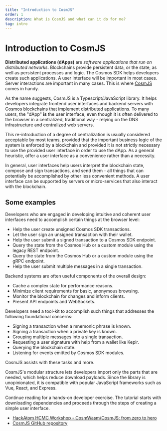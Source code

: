 ```yaml
---
title: "Introduction to CosmJS"
order: 1
description: What is CosmJS and what can it do for me?
tag: intro
---
```


# Introduction to CosmJS

**Distributed applications (dApps)** are _software applications that run on distributed networks_. Blockchains provide persistent data, or the state, as well as persistent processes and logic. The Cosmos SDK helps developers create such applications. A user interface will be important in most cases. Server interactions are important in many cases. This is where [CosmJS](https://github.com/cosmos/CosmJS) comes in handy.

As the name suggests, CosmJS is a Typescript/JavaScript library. It helps developers integrate frontend user interfaces and backend servers with Cosmos blockchains that implement distributed applications. To many users, the "dApp" **is** the user interface, even though it is often delivered to the browser in a centralized, traditional way - relying on the DNS infrastructure and centralized web servers.

This re-introduction of a degree of centralization is usually considered acceptable by most teams, provided that the important business logic of the system is enforced by a blockchain and provided it is not strictly necessary to use the provided user interface in order to use the dApp. As a general heuristic, offer a user interface as a convenience rather than a necessity.

In general, user interfaces help users interpret the blockchain state, compose and sign transactions, and send them - all things that can potentially be accomplished by other less convenient methods. A user interface can be supported by servers or micro-services that also interact with the blockchain.

## Some examples

Developers who are engaged in developing intuitive and coherent user interfaces need to accomplish certain things at the browser level:

* Help the user create unsigned Cosmos SDK transactions.
* Let the user sign an unsigned transaction with their wallet.
* Help the user submit a signed transaction to a Cosmos SDK endpoint.
* Query the state from the Cosmos Hub or a custom module using the legacy REST endpoint.
* Query the state from the Cosmos Hub or a custom module using the gRPC endpoint.
* Help the user submit multiple messages in a single transaction.

Backend systems are often useful components of the overall design:

* Cache a complex state for performance reasons.
* Minimize client requirements for basic, anonymous browsing.
* Monitor the blockchain for changes and inform clients.
* Present API endpoints and WebSockets.

Developers need a tool-kit to accomplish such things that addresses the following foundational concerns:

* Signing a transaction when a mnemonic phrase is known.
* Signing a transaction when a private key is known.
* Grouping multiple messages into a single transaction.
* Requesting a user signature with help from a wallet like Keplr.
* Querying the blockchain state.
* Listening for events emitted by Cosmos SDK modules.

CosmJS assists with these tasks and more.

CosmJS's modular structure lets developers import only the parts that are needed, which helps reduce download payloads. Since the library is unopinionated, it is compatible with popular JavaScript frameworks such as Vue, React, and Express.

Continue reading for a hands-on developer exercise. The tutorial starts with downloading dependencies and proceeds through the steps of creating a simple user interface.

<HighlightBox type="reading">

* [HackAtom HCMC Workshop - CosmWasm/CosmJS: from zero to hero](https://www.youtube.com/watch?v=VTjiC4wcd7k)
* [CosmJS GitHub repository](https://github.com/cosmos/CosmJS)

</HighlightBox>
